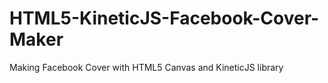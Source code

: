 HTML5-KineticJS-Facebook-Cover-Maker
====================================

Making Facebook Cover with HTML5 Canvas and KineticJS library
